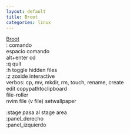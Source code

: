 ```yaml
---
layout: default
title: Broot
categories: linux
---
```

[Broot](https://dystroy.org/broot/)   
: comando  
espacio comando  
alt+enter cd  
:q quit  
:h toggle hidden files  
:z zoxide interactive  
verbos: cp, mv, mkdir, rm, touch, rename, create  
edit 
copypathtoclipboard  
file-roller  
nvim file (v file)
setwallpaper

:stage pasa al stage area  
:panel_derecho  
:panel_izquierdo  
